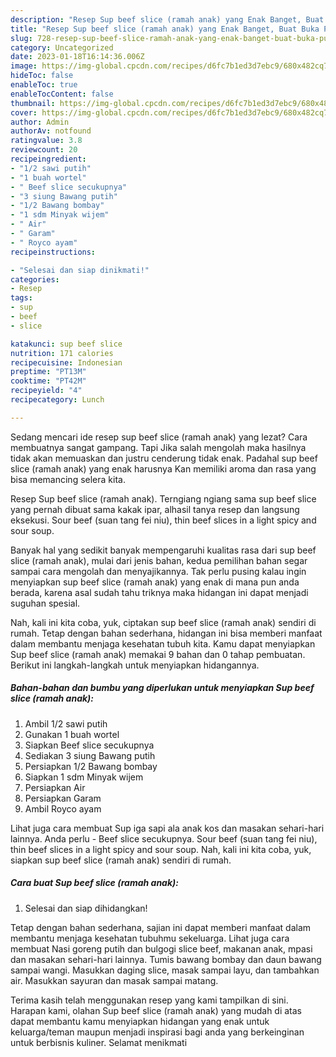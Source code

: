 ```yaml
---
description: "Resep Sup beef slice (ramah anak) yang Enak Banget, Buat Buka Puasa Menggugah Selera"
title: "Resep Sup beef slice (ramah anak) yang Enak Banget, Buat Buka Puasa Menggugah Selera"
slug: 728-resep-sup-beef-slice-ramah-anak-yang-enak-banget-buat-buka-puasa-menggugah-selera
category: Uncategorized
date: 2023-01-18T16:14:36.006Z
image: https://img-global.cpcdn.com/recipes/d6fc7b1ed3d7ebc9/680x482cq70/sup-beef-slice-ramah-anak-foto-resep-utama.jpg
hideToc: false
enableToc: true
enableTocContent: false
thumbnail: https://img-global.cpcdn.com/recipes/d6fc7b1ed3d7ebc9/680x482cq70/sup-beef-slice-ramah-anak-foto-resep-utama.jpg
cover: https://img-global.cpcdn.com/recipes/d6fc7b1ed3d7ebc9/680x482cq70/sup-beef-slice-ramah-anak-foto-resep-utama.jpg
author: Admin
authorAv: notfound
ratingvalue: 3.8
reviewcount: 20
recipeingredient:
- "1/2 sawi putih"
- "1 buah wortel"
- " Beef slice secukupnya"
- "3 siung Bawang putih"
- "1/2 Bawang bombay"
- "1 sdm Minyak wijem"
- " Air"
- " Garam"
- " Royco ayam"
recipeinstructions:

- "Selesai dan siap dinikmati!"
categories:
- Resep
tags:
- sup
- beef
- slice

katakunci: sup beef slice 
nutrition: 171 calories
recipecuisine: Indonesian
preptime: "PT13M"
cooktime: "PT42M"
recipeyield: "4"
recipecategory: Lunch

---
```



Sedang mencari ide resep sup beef slice (ramah anak) yang lezat? Cara membuatnya sangat gampang. Tapi Jika salah mengolah maka hasilnya tidak akan memuaskan dan justru cenderung tidak enak. Padahal sup beef slice (ramah anak) yang enak harusnya Kan memiliki aroma dan rasa yang bisa memancing selera kita.


Resep Sup beef slice (ramah anak). Terngiang ngiang sama sup beef slice yang pernah dibuat sama kakak ipar, alhasil tanya resep dan langsung eksekusi. Sour beef (suan tang fei niu), thin beef slices in a light spicy and sour soup.

Banyak hal yang sedikit banyak mempengaruhi kualitas rasa dari sup beef slice (ramah anak), mulai dari jenis bahan, kedua pemilihan bahan segar sampai cara mengolah dan menyajikannya. Tak perlu pusing kalau ingin menyiapkan sup beef slice (ramah anak) yang enak di mana pun anda berada, karena asal sudah tahu triknya maka hidangan ini dapat menjadi suguhan spesial.


Nah, kali ini kita coba, yuk, ciptakan sup beef slice (ramah anak) sendiri di rumah. Tetap dengan bahan sederhana, hidangan ini bisa memberi manfaat dalam membantu menjaga kesehatan tubuh kita. Kamu dapat menyiapkan Sup beef slice (ramah anak) memakai 9 bahan dan 0 tahap pembuatan. Berikut ini langkah-langkah untuk menyiapkan hidangannya.

<!--inarticleads1-->

##### Bahan-bahan dan bumbu yang diperlukan untuk menyiapkan Sup beef slice (ramah anak):

1. Ambil 1/2 sawi putih
1. Gunakan 1 buah wortel
1. Siapkan  Beef slice secukupnya
1. Sediakan 3 siung Bawang putih
1. Persiapkan 1/2 Bawang bombay
1. Siapkan 1 sdm Minyak wijem
1. Persiapkan  Air
1. Persiapkan  Garam
1. Ambil  Royco ayam


Lihat juga cara membuat Sup iga sapi ala anak kos dan masakan sehari-hari lainnya. Anda perlu - Beef slice secukupnya. Sour beef (suan tang fei niu), thin beef slices in a light spicy and sour soup. Nah, kali ini kita coba, yuk, siapkan sup beef slice (ramah anak) sendiri di rumah. 

<!--inarticleads2-->

##### Cara buat Sup beef slice (ramah anak):


1. Selesai dan siap dihidangkan!

Tetap dengan bahan sederhana, sajian ini dapat memberi manfaat dalam membantu menjaga kesehatan tubuhmu sekeluarga. Lihat juga cara membuat Nasi goreng putih dan bulgogi slice beef, makanan anak, mpasi dan masakan sehari-hari lainnya. Tumis bawang bombay dan daun bawang sampai wangi. Masukkan daging slice, masak sampai layu, dan tambahkan air. Masukkan sayuran dan masak sampai matang. 

Terima kasih telah menggunakan resep yang kami tampilkan di sini. Harapan kami, olahan Sup beef slice (ramah anak) yang mudah di atas dapat membantu kamu menyiapkan hidangan yang enak untuk keluarga/teman maupun menjadi inspirasi bagi anda yang berkeinginan untuk berbisnis kuliner. Selamat menikmati
